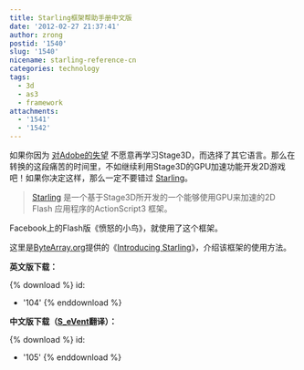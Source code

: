 ```yaml
---
title: Starling框架帮助手册中文版
date: '2012-02-27 21:37:41'
author: zrong
postid: '1540'
slug: '1540'
nicename: starling-reference-cn
categories: technology
tags:
  - 3d
  - as3
  - framework
attachments:
  - '1541'
  - '1542'
---
```


如果你因为 [对Adobe的失望](/post/1538.htm "无力吐槽：观近期Adobe Flash Platform战略有感") 不愿意再学习Stage3D，而选择了其它语言。那么在转换的这段痛苦的时间里，不如继续利用Stage3D的GPU加速功能开发2D游戏吧！如果你决定这样，那么一定不要错过 [Starling](http://starling-framework.org/)。

> [Starling](http://starling-framework.org/) 是一个基于Stage3D所开发的一个能够使用GPU来加速的2D Flash 应用程序的ActionScript3 框架。

Facebook上的Flash版《愤怒的小鸟》，就使用了这个框架。

这里是[ByteArray.org](http://ByteArray.org)提供的《[Introducing Starling](http://www.bytearray.org/?p=3860)》，介绍该框架的使用方法。

**英文版下载：**

{% download %}
id:
  - '104'
{% enddownload %}

**中文版下载（[S_eVent](http://www.iamsevent.com/post/19.html)翻译）：**  

{% download %}
id:
  - '105'
{% enddownload %}

